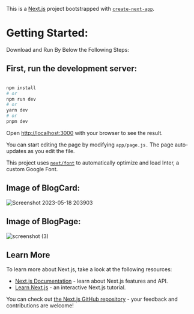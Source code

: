 This is a [Next.js](https://nextjs.org/) project bootstrapped with [`create-next-app`](https://github.com/vercel/next.js/tree/canary/packages/create-next-app).

# Getting Started:

Download and Run By Below the Following Steps:

## First, run the development server:

```bash

npm install
# or
npm run dev
# or
yarn dev
# or
pnpm dev
```

Open [http://localhost:3000](http://localhost:3000) with your browser to see the result.

You can start editing the page by modifying `app/page.js.` The page auto-updates as you edit the file.

This project uses [`next/font`](https://nextjs.org/docs/basic-features/font-optimization) to automatically optimize and load Inter, a custom Google Font.

## Image of BlogCard:

![Screenshot 2023-05-18 203903](https://github.com/rohanmr/blog-layout-nextjs/assets/122428641/4d49d9be-3317-451c-bc0b-b33c2667ea2f)


## Image of BlogPage:

![screenshot (3)](https://github.com/rohanmr/blog-layout-nextjs/assets/122428641/32eeef81-ce2c-4fda-bee8-4fef25acf9c0)

## Learn More

To learn more about Next.js, take a look at the following resources:

- [Next.js Documentation](https://nextjs.org/docs) - learn about Next.js features and API.
- [Learn Next.js](https://nextjs.org/learn) - an interactive Next.js tutorial.

You can check out [the Next.js GitHub repository](https://github.com/vercel/next.js/) - your feedback and contributions are welcome!


